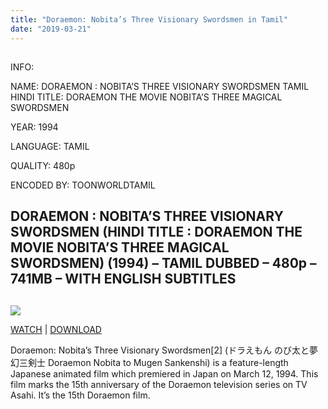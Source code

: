 ```yaml
---
title: "Doraemon: Nobita’s Three Visionary Swordsmen in Tamil"
date: "2019-03-21"
---
```


## 

INFO:

NAME: DORAEMON : NOBITA’S THREE VISIONARY SWORDSMEN TAMIL  
HINDI TITLE: DORAEMON THE MOVIE NOBITA’S THREE MAGICAL SWORDSMEN

YEAR: 1994

LANGUAGE: TAMIL 

QUALITY: 480p

ENCODED BY: TOONWORLDTAMIL

## DORAEMON : NOBITA’S THREE VISIONARY SWORDSMEN (HINDI TITLE : DORAEMON THE MOVIE NOBITA’S THREE MAGICAL SWORDSMEN) (1994) – TAMIL DUBBED – 480p – 741MB – WITH ENGLISH SUBTITLES

## 

[![](https://4.bp.blogspot.com/-yUc5o1dhlGM/XCPN5iNwo2I/AAAAAAAAAoU/tH262OKLqY03IRbK3I1vKIqKioYoqlcEQCLcBGAs/s1600/Nobita_and_Fantastic_Three_Musketeers.jpg)](https://4.bp.blogspot.com/-yUc5o1dhlGM/XCPN5iNwo2I/AAAAAAAAAoU/tH262OKLqY03IRbK3I1vKIqKioYoqlcEQCLcBGAs/s1600/Nobita_and_Fantastic_Three_Musketeers.jpg)

[WATCH](https://clk.ink/7WUpKY) | [DOWNLOAD](https://clk.ink/7WUpKY)

Doraemon: Nobita’s Three Visionary Swordsmen\[2\] (ドラえもん のび太と夢幻三剣士 Doraemon Nobita to Mugen Sankenshi) is a feature-length Japanese animated film which premiered in Japan on March 12, 1994. This film marks the 15th anniversary of the Doraemon television series on TV Asahi. It’s the 15th Doraemon film.
